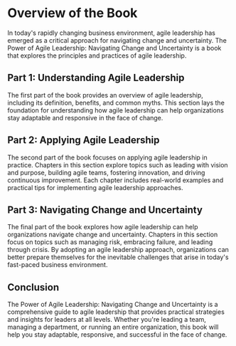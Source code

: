 Overview of the Book
=============================================

In today's rapidly changing business environment, agile leadership has emerged as a critical approach for navigating change and uncertainty. The Power of Agile Leadership: Navigating Change and Uncertainty is a book that explores the principles and practices of agile leadership.

Part 1: Understanding Agile Leadership
--------------------------------------

The first part of the book provides an overview of agile leadership, including its definition, benefits, and common myths. This section lays the foundation for understanding how agile leadership can help organizations stay adaptable and responsive in the face of change.

Part 2: Applying Agile Leadership
---------------------------------

The second part of the book focuses on applying agile leadership in practice. Chapters in this section explore topics such as leading with vision and purpose, building agile teams, fostering innovation, and driving continuous improvement. Each chapter includes real-world examples and practical tips for implementing agile leadership approaches.

Part 3: Navigating Change and Uncertainty
-----------------------------------------

The final part of the book explores how agile leadership can help organizations navigate change and uncertainty. Chapters in this section focus on topics such as managing risk, embracing failure, and leading through crisis. By adopting an agile leadership approach, organizations can better prepare themselves for the inevitable challenges that arise in today's fast-paced business environment.

Conclusion
----------

The Power of Agile Leadership: Navigating Change and Uncertainty is a comprehensive guide to agile leadership that provides practical strategies and insights for leaders at all levels. Whether you're leading a team, managing a department, or running an entire organization, this book will help you stay adaptable, responsive, and successful in the face of change.
